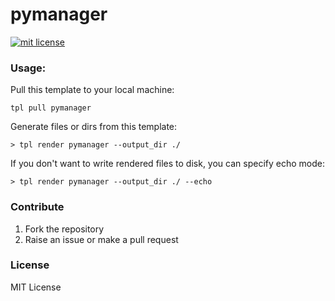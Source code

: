 # pymanager

[![mit license](https://img.shields.io/badge/license-mit-yellow.svg)](https://opensource.org/licenses/mit)

### Usage:

Pull this template to your local machine:

```
tpl pull pymanager

```

Generate files or dirs from this template:

```
> tpl render pymanager --output_dir ./

```

If you don't want to write rendered files to disk, you can specify echo mode:

```
> tpl render pymanager --output_dir ./ --echo

```

### Contribute

1. Fork the repository
2. Raise an issue or make a pull request

### License

MIT License